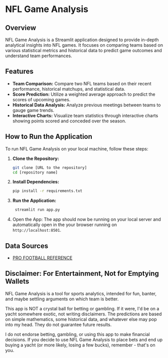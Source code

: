 # NFL Game Analysis

## Overview

NFL Game Analysis is a Streamlit application designed to provide in-depth analytical insights into NFL games. It focuses on comparing teams based on various statistical metrics and historical data to predict game outcomes and understand team performances.

## Features

- **Team Comparison:** Compare two NFL teams based on their recent performance, historical matchups, and statistical data.
- **Score Prediction:** Utilize a weighted average approach to predict the scores of upcoming games.
- **Historical Data Analysis:** Analyze previous meetings between teams to gauge game trends.
- **Interactive Charts:** Visualize team statistics through interactive charts showing points scored and conceded over the season.

## How to Run the Application

To run NFL Game Analysis on your local machine, follow these steps:

1. **Clone the Repository:**

   ```bash
   git clone [URL to the repository]
   cd [repository name]

2. **Install Dependencies:**

   ```bash
   pip install -r requirements.txt

3. **Run the Application:**

   ```bash
    streamlit run app.py
    ```

4. Open the App:
The app should now be running on your local server and automatically open in the your browser running on `http://localhost:8501`.

## Data Sources

- [PRO FOOTBALL REFERENCE](https://www.pro-football-reference.com/)

## Disclaimer: For Entertainment, Not for Emptying Wallets

NFL Game Analysis is a tool for sports analytics, intended for fun, banter, and maybe settling arguments on which team is better.

This app is NOT a crystal ball for betting or gambling. If it were, I'd be on a yacht somewhere exotic, not writing disclaimers. The predictions are based on simple mathematics, some historical data, and whatever else may pop into my head. They do not guarantee future results.

I do not endorse betting, gambling, or using this app to make financial decisions. If you decide to use NFL Game Analysis to place bets and end up buying a yacht (or more likely, losing a few bucks), remember - that's on you.
